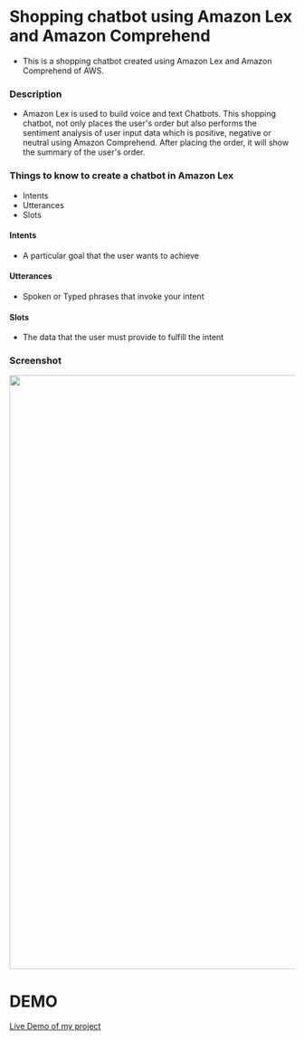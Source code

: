 # Shopping chatbot using Amazon Lex and Amazon Comprehend
+ This is a shopping chatbot created using Amazon Lex and Amazon Comprehend of AWS.

### Description 
+ Amazon Lex is used to build voice and text Chatbots. This shopping chatbot, not only places the user's order but also performs the sentiment analysis of user input data which is positive, negative or neutral using Amazon Comprehend. After placing the order, it will show the summary of the user's order.

### Things to know to create a chatbot in Amazon Lex
+ Intents
+ Utterances
+ Slots

#### Intents
+ A particular goal that the user wants to achieve
#### Utterances
+ Spoken or Typed phrases that invoke your intent
#### Slots
+ The data that the user must provide to fulfill the intent

### Screenshot
<img src="https://nivethitha167.000webhostapp.com/awsimage_new.JPG" width="1050">

# DEMO
[Live Demo of my project](https://nivethitha167.000webhostapp.com/Amazon%20Lex%20-%20Google%20Chrome%202020-07-27%2021-23-41.mp4)

